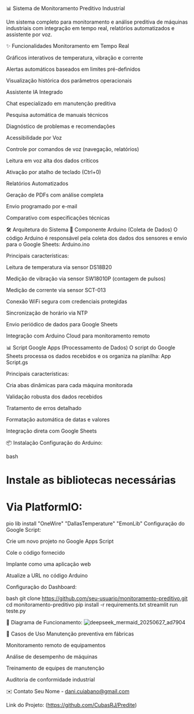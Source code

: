 📊 Sistema de Monitoramento Preditivo Industrial

Um sistema completo para monitoramento e análise preditiva de máquinas industriais com integração em tempo real, relatórios automatizados e assistente por voz.

✨ Funcionalidades
Monitoramento em Tempo Real

Gráficos interativos de temperatura, vibração e corrente

Alertas automáticos baseados em limites pré-definidos

Visualização histórica dos parâmetros operacionais

Assistente IA Integrado

Chat especializado em manutenção preditiva

Pesquisa automática de manuais técnicos

Diagnóstico de problemas e recomendações

Acessibilidade por Voz

Controle por comandos de voz (navegação, relatórios)

Leitura em voz alta dos dados críticos

Ativação por atalho de teclado (Ctrl+0)

Relatórios Automatizados

Geração de PDFs com análise completa

Envio programado por e-mail

Comparativo com especificações técnicas

🛠️ Arquitetura do Sistema
🔌 Componente Arduino (Coleta de Dados)
O código Arduino é responsável pela coleta dos dados dos sensores e envio para o Google Sheets:
Arduino.ino

Principais características:

Leitura de temperatura via sensor DS18B20

Medição de vibração via sensor SW18010P (contagem de pulsos)

Medição de corrente via sensor SCT-013

Conexão WiFi segura com credenciais protegidas

Sincronização de horário via NTP

Envio periódico de dados para Google Sheets

Integração com Arduino Cloud para monitoramento remoto

📊 Script Google Apps (Processamento de Dados)
O script do Google Sheets processa os dados recebidos e os organiza na planilha:
App Script.gs

Principais características:

Cria abas dinâmicas para cada máquina monitorada

Validação robusta dos dados recebidos

Tratamento de erros detalhado

Formatação automática de datas e valores

Integração direta com Google Sheets

📦 Instalação
Configuração do Arduino:

bash
# Instale as bibliotecas necessárias
# Via PlatformIO:
pio lib install "OneWire" "DallasTemperature" "EmonLib"
Configuração do Google Script:

Crie um novo projeto no Google Apps Script

Cole o código fornecido

Implante como uma aplicação web

Atualize a URL no código Arduino

Configuração do Dashboard:

bash
git clone https://github.com/seu-usuario/monitoramento-preditivo.git
cd monitoramento-preditivo
pip install -r requirements.txt
streamlit run teste.py

📸 Diagrama de Funcionamento:
![deepseek_mermaid_20250627_ad7904](https://github.com/user-attachments/assets/e47a9347-ae09-4989-befa-e48c39ff0862)

📌 Casos de Uso
Manutenção preventiva em fábricas

Monitoramento remoto de equipamentos

Análise de desempenho de máquinas

Treinamento de equipes de manutenção

Auditoria de conformidade industrial

✉️ Contato
Seu Nome - dani.cuiabano@gmail.com

Link do Projeto: (https://github.com/CubasRJ/Predite)
